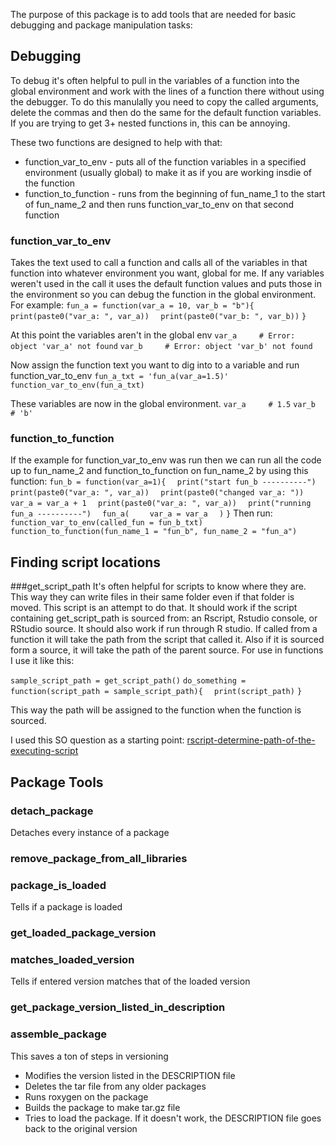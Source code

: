The purpose of this package is to add tools that are needed for basic debugging
and package manipulation tasks:


## Debugging
To debug it's often helpful to pull in the variables of a function into the global environment and work with the lines of a function there without using the debugger. To do this manulally you need to copy the called arguments, delete the commas and then do the same for the default function variables. If you are trying to get 3+ nested functions in, this can be annoying. 

These two functions are designed to help with that:
* function_var_to_env - puts all of the function variables in a specified environment (usually global) to make it as if you are working insdie of the function
* function_to_function - runs from the beginning of fun_name_1 to the start of fun_name_2 and then runs function_var_to_env on that second function

### function_var_to_env
Takes the text used to call a function and calls all of the variables in that function into whatever environment you want, global for me.  If any variables weren't used in the call it uses the default function values and puts those in the environment so you can debug the function in the global environment. For example:
`fun_a = function(var_a = 10, var_b = "b"){`
`  print(paste0("var_a: ", var_a))`
`  print(paste0("var_b: ", var_b))`
`}`

At this point the variables aren't in the global env
`var_a     # Error: object 'var_a' not found`
`var_b     # Error: object 'var_b' not found` 

Now assign the function text you want to dig into to a variable and run function_var_to_env
`fun_a_txt = 'fun_a(var_a=1.5)'`
`function_var_to_env(fun_a_txt)`

These variables are now in the global environment.
`var_a     # 1.5`
`var_b     # 'b'`

### function_to_function
If the example for function_var_to_env was run then we can run all the code up to fun_name_2 and function_to_function on fun_name_2 by using this function:
`fun_b = function(var_a=1){`
`  print("start fun_b ----------")`
`  print(paste0("var_a: ", var_a))`
`  print(paste0("changed var_a: "))`
`  var_a = var_a + 1`
`  print(paste0("var_a: ", var_a))`
`  print("running fun_a ----------")`
`  fun_a(`
`    var_a = var_a`
`  )`
`}`
Then run:
`function_var_to_env(called_fun = fun_b_txt)`
`function_to_function(fun_name_1 = "fun_b", fun_name_2 = "fun_a") `

## Finding script locations

###get_script_path
It's often helpful for scripts to know where they are.  This way they can write files in their same folder even if that folder is moved.  This script is an attempt to do that.  It should work if the script containing get_script_path is sourced from: an Rscript, Rstudio console, or RStudio source.  It should also work if run through R studio.  If called from a function it will take the path from the script that called it.  Also if it is sourced form a source, it will take the path of the parent source.  For use in functions I use it like this:

`sample_script_path = get_script_path()`
`do_something = function(script_path = sample_script_path){`
`  print(script_path)`
`}`

This way the path will be assigned to the function when the function is sourced.

I used this SO question as a starting point: [rscript-determine-path-of-the-executing-script](https://stackoverflow.com/questions/1815606/rscript-determine-path-of-the-executing-script)


## Package Tools

### detach_package 
Detaches every instance of a package

### remove_package_from_all_libraries

### package_is_loaded 
Tells if a package is loaded

### get_loaded_package_version

### matches_loaded_version
Tells if entered version matches that of the loaded version

### get_package_version_listed_in_description

### assemble_package
This saves a ton of steps in versioning
* Modifies the version listed in the DESCRIPTION file  
* Deletes the tar file from any older packages
* Runs roxygen on the package
* Builds the package to make tar.gz file
* Tries to load the package.  If it doesn't work, the DESCRIPTION file goes back to the original version



